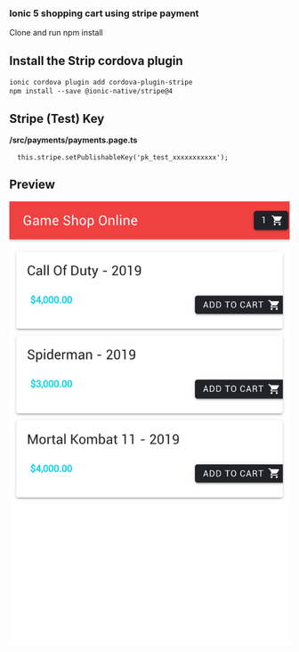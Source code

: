 
### Ionic 5 shopping cart using stripe payment 

Clone and run npm install

## Install the Strip cordova plugin 

```
ionic cordova plugin add cordova-plugin-stripe
npm install --save @ionic-native/stripe@4
```

## Stripe (Test) Key

**/src/payments/payments.page.ts**

```
  this.stripe.setPublishableKey('pk_test_xxxxxxxxxxx');
```

## Preview 

![Ionic 5 shopping cart using stripe payment](/screenshot/screenshot.png)


